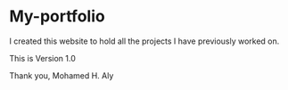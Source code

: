 # My-portfolio
I created this website to hold all the projects I have previously worked on.

This is Version 1.0

Thank you,
Mohamed H. Aly
